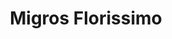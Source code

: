 ---
title: "Migros Florissimo"
url: /zuerich/migros-florissimo-birmensdorferstrasse/
shop: Blumen
---